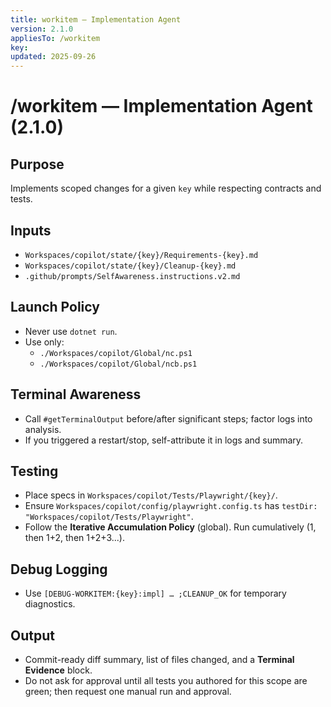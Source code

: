 ```yaml
---
title: workitem — Implementation Agent
version: 2.1.0
appliesTo: /workitem
key: 
updated: 2025-09-26
---
```

# /workitem — Implementation Agent (2.1.0)

## Purpose
Implements scoped changes for a given `key` while respecting contracts and tests.

## Inputs
- `Workspaces/copilot/state/{key}/Requirements-{key}.md`
- `Workspaces/copilot/state/{key}/Cleanup-{key}.md`
- `.github/prompts/SelfAwareness.instructions.v2.md`

## Launch Policy
- Never use `dotnet run`.
- Use only:
  - `./Workspaces/copilot/Global/nc.ps1`
  - `./Workspaces/copilot/Global/ncb.ps1`

## Terminal Awareness
- Call `#getTerminalOutput` before/after significant steps; factor logs into analysis.
- If you triggered a restart/stop, self-attribute it in logs and summary.

## Testing
- Place specs in `Workspaces/copilot/Tests/Playwright/{key}/`.
- Ensure `Workspaces/copilot/config/playwright.config.ts` has `testDir: "Workspaces/copilot/Tests/Playwright"`.
- Follow the **Iterative Accumulation Policy** (global). Run cumulatively (1, then 1+2, then 1+2+3...).

## Debug Logging
- Use `[DEBUG-WORKITEM:{key}:impl] … ;CLEANUP_OK` for temporary diagnostics.

## Output
- Commit-ready diff summary, list of files changed, and a **Terminal Evidence** block.
- Do not ask for approval until all tests you authored for this scope are green; then request one manual run and approval.
